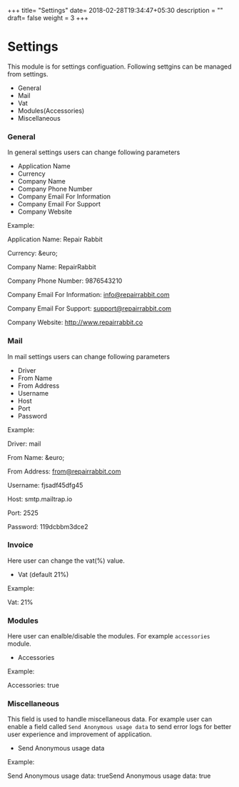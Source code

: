 +++
title= "Settings"
date= 2018-02-28T19:34:47+05:30
description = ""
draft= false
weight = 3
+++

# Settings

This module is for settings configuation. Following settgins can be managed from settings.

* General
* Mail
* Vat
* Modules(Accessories)
* Miscellaneous

### **General**

In general settings users can change following parameters

* Application Name
* Currency
* Company Name
* Company Phone Number
* Company Email For Information
* Company Email For Support
* Company Website

Example:

Application Name: Repair Rabbit

Currency: \&euro;

Company Name: RepairRabbit

Company Phone Number: 9876543210

Company Email For Information: info@repairrabbit.com

Company Email For Support: support@repairrabbit.com

Company Website: http://www.repairrabbit.co


### **Mail**

In mail settings users can change following parameters

* Driver
* From Name
* From Address
* Username
* Host
* Port
* Password

Example:

Driver: mail

From Name: \&euro;

From Address: from@repairrabbit.com

Username: fjsadf45dfg45

Host: smtp.mailtrap.io

Port: 2525

Password: 119dcbbm3dce2


### **Invoice**

Here user can change the vat(%) value.

* Vat (default 21%)

Example: 

Vat: 21%

### **Modules**

Here user can enalble/disable the modules. For example `accessories` module.

* Accessories

Example:

Accessories: true

### **Miscellaneous**

This field is used to handle miscellaneous data. For example user can enable a field called `Send Anonymous usage data` to send error logs for better user experience and improvement of application.

* Send Anonymous usage data

Example:

Send Anonymous usage data: trueSend Anonymous usage data: true
